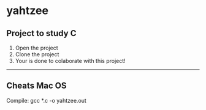 # yahtzee
## Project to study C

1. Open the project
2. Clone the project
3. Your is done to colaborate with this project!

---
## Cheats Mac OS

Compile: 
gcc *.c -o yahtzee.out
